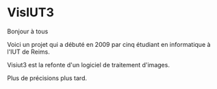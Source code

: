 VisIUT3
=======

Bonjour à tous

Voici un projet qui a débuté en 2009 par cinq étudiant en informatique
à l'IUT de Reims.

Visiut3 est la refonte d'un logiciel de traitement d'images.

Plus de précisions plus tard.

